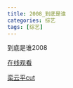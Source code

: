 ```yaml
---
title: 2008_到底是谁
categories: 综艺
tags: [综艺]
---
```


到底是谁2008 

[在线观看](https://v.youku.com/v_show/id_XMTQwNzA2MzMy.html) 

[栾云平cut](https://m.weibo.cn/status/4588997362325766?)